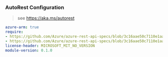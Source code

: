 ### AutoRest Configuration

> see https://aka.ms/autorest

``` yaml
azure-arm: true
require:
- https://github.com/Azure/azure-rest-api-specs/blob/3c16aae50c7110e1aad241ac93995621d4093d46/specification/scheduler/resource-manager/readme.md
- https://github.com/Azure/azure-rest-api-specs/blob/3c16aae50c7110e1aad241ac93995621d4093d46/specification/scheduler/resource-manager/readme.go.md
license-header: MICROSOFT_MIT_NO_VERSION
module-version: 0.1.0
```